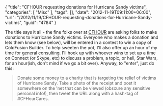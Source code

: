 {
	"title": "CFHOUR requesting donations for Hurricane Sandy victims",
	"categories": [
		"Misc"
	],
	"tags": [],
	"date": "2012-11-19T09:11:00+06:00",
	"url": "/2012/11/19/CFHOUR-requesting-donations-for-Hurricane-Sandy-victims",
	"guid": "4784"
}

The title says it all - the fine folks over at <a href="http://www.cfhour.com">CFHOUR</a> are asking folks to make donations to Hurricane Sandy victims. Everyone who makes a donation and lets them know (see below), will be entered in a contest to win a copy of ColdFusion Builder. To help sweeten the pot, I'll also offer up an hour of my time for general consulting. I'll hook up with whoever wins to set up a time on Connect (or Skype, etc) to discuss a problem, a topic, or hell, Star Wars, for an hour(ish, don't mind if we go a bit over). Anyway, to "enter", just do this:

<blockquote>
Donate some money to a charity that is targeting the relief of victims of Hurricane Sandy. Take a photo of the receipt and post it somewhere on the 'net that can be viewed (obscure any sensitive personal info!), then tweet the URL along with a hash-tag of #CFHourCares.
</blockquote>